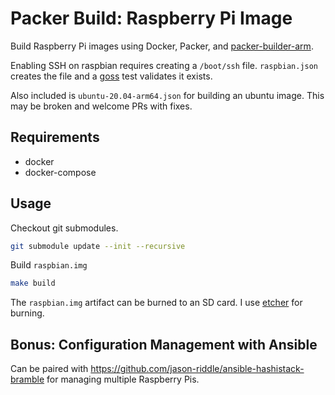 # Packer Build: Raspberry Pi Image

Build Raspberry Pi images using Docker, Packer, and [packer-builder-arm](https://github.com/mkaczanowski/packer-builder-arm).

Enabling SSH on raspbian requires creating a `/boot/ssh` file. `raspbian.json`
creates the file and a [goss](https://github.com/aelsabbahy/goss) test
validates it exists.

Also included is `ubuntu-20.04-arm64.json` for building an ubuntu image. This
may be broken and welcome PRs with fixes.

## Requirements

- docker
- docker-compose

## Usage

Checkout git submodules.

```sh
git submodule update --init --recursive
```

Build `raspbian.img`

```sh
make build
```

The `raspbian.img` artifact can be burned to an SD card. I
use [etcher](https://www.balena.io/etcher) for burning.

## Bonus: Configuration Management with Ansible

Can be paired with https://github.com/jason-riddle/ansible-hashistack-bramble
for managing multiple Raspberry Pis.
